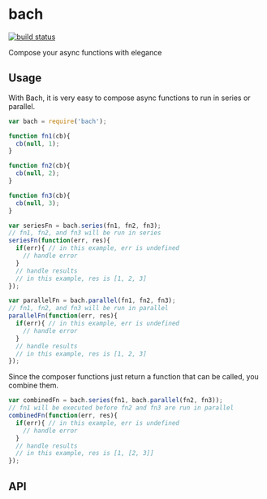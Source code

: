 bach
====

[![build status](https://secure.travis-ci.org/phated/bach.png)](http://travis-ci.org/phated/bach)

Compose your async functions with elegance

## Usage

With Bach, it is very easy to compose async functions to run in series or parallel.

```js
var bach = require('bach');

function fn1(cb){
  cb(null, 1);
}

function fn2(cb){
  cb(null, 2);
}

function fn3(cb){
  cb(null, 3);
}

var seriesFn = bach.series(fn1, fn2, fn3);
// fn1, fn2, and fn3 will be run in series
seriesFn(function(err, res){
  if(err){ // in this example, err is undefined
    // handle error
  }
  // handle results
  // in this example, res is [1, 2, 3]
});

var parallelFn = bach.parallel(fn1, fn2, fn3);
// fn1, fn2, and fn3 will be run in parallel
parallelFn(function(err, res){
  if(err){ // in this example, err is undefined
    // handle error
  }
  // handle results
  // in this example, res is [1, 2, 3]
});
```

Since the composer functions just return a function that can be called, you combine them.

```js
var combinedFn = bach.series(fn1, bach.parallel(fn2, fn3));
// fn1 will be executed before fn2 and fn3 are run in parallel
combinedFn(function(err, res){
  if(err){ // in this example, err is undefined
    // handle error
  }
  // handle results
  // in this example, res is [1, [2, 3]]
});

```

## API
